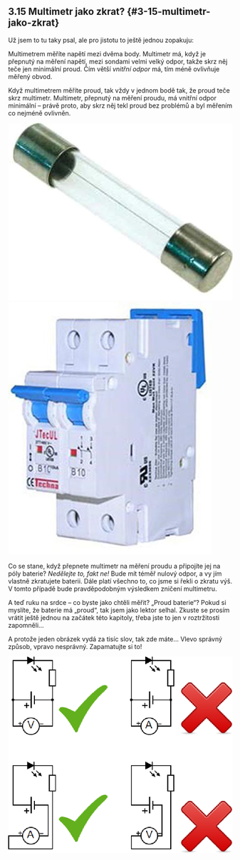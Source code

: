 ## 3.15 Multimetr jako zkrat? {#3-15-multimetr-jako-zkrat}

Už jsem to tu taky psal, ale pro jistotu to ještě jednou zopakuju:

Multimetrem měříte napětí mezi dvěma body. Multimetr má, když je přepnutý na měření napětí, mezi sondami velmi velký odpor, takže skrz něj teče jen minimální proud. Čím větší _vnitřní odpor_ má, tím méně ovlivňuje měřený obvod.

Když multimetrem měříte proud, tak vždy v jednom bodě tak, že proud teče skrz multimetr. Multimetr, přepnutý na měření proudu, má vnitřní odpor minimální – právě proto, aby skrz něj tekl proud bez problémů a byl měřením co nejméně ovlivněn.

![077-1.jpeg](images/00297.jpeg)![077-2.jpeg](images/00304.jpeg)

Co se stane, když přepnete multimetr na měření proudu a připojíte jej na póly baterie? _Nedělejte to, fakt ne!_ Bude mít téměř nulový odpor, a vy jím vlastně zkratujete baterii. Dále platí všechno to, co jsme si řekli o zkratu výš. V tomto případě bude pravděpodobným výsledkem zničení multimetru.

A teď ruku na srdce – co byste jako chtěli měřit? „Proud baterie“? Pokud si myslíte, že baterie má „proud“, tak jsem jako lektor selhal. Zkuste se prosím vrátit ještě jednou na začátek této kapitoly, třeba jste to jen v roztržitosti zapomněli…

A protože jeden obrázek vydá za tisíc slov, tak zde máte… Vlevo správný způsob, vpravo nesprávný. Zapamatujte si to!

![078-1.png](images/000012.png)